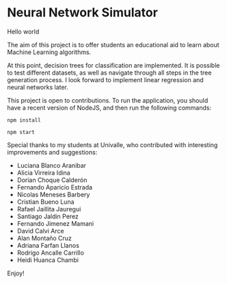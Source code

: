 # Neural Network Simulator

Hello world

The aim of this project is to offer students an educational aid to learn about Machine Learning algorithms.

At this point, decision trees for classification are implemented. It is possible to test different datasets, as well as navigate through all steps in the tree generation process. I look forward to implement linear regression and neural networks later.

This project is open to contributions. To run the application, you should have a recent version of NodeJS, and then run the following commands:

```npm install```

```npm start```

Special thanks to my students at Univalle, who contributed with interesting improvements and suggestions:

* Luciana Blanco Aranibar
* Alicia Virreira Idina
* Dorian Choque Calderón
* Fernando Aparicio Estrada
* Nicolas Meneses Barbery
* Cristian Bueno Luna
* Rafael Jaillita Jauregui
* Santiago Jaldin Perez
* Fernando Jimenez Mamani
* David Calvi Arce
* Alan Montaño Cruz
* Adriana Farfan Llanos
* Rodrigo Ancalle Carrillo
* Heidi Huanca Chambi

Enjoy!